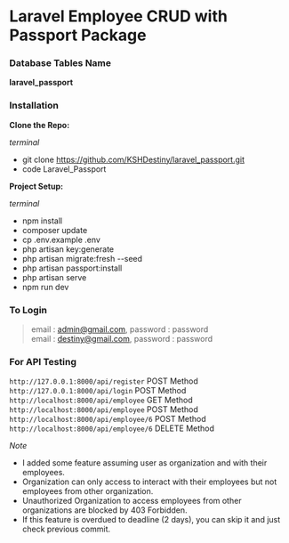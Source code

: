 # Laravel Employee CRUD with Passport Package

### Database Tables Name
**laravel_passport**

### Installation
**Clone the Repo:**

*terminal*
 - git clone https://github.com/KSHDestiny/laravel_passport.git
 - code Laravel_Passport

**Project Setup:**

*terminal*
 - npm install
 - composer update
 - cp .env.example .env
 - php artisan key:generate
 - php artisan migrate:fresh --seed
 - php artisan passport:install
 - php artisan serve
 - npm run dev

### To Login
> email : admin@gmail.com, password : password  
> email : destiny@gmail.com, password : password

### For API Testing
`http://127.0.0.1:8000/api/register` POST Method  
`http://127.0.0.1:8000/api/login` POST Method  
`http://localhost:8000/api/employee` GET Method  
`http://localhost:8000/api/employee` POST Method  
`http://localhost:8000/api/employee/6` POST Method  
`http://localhost:8000/api/employee/6` DELETE Method

*Note*
 - I added some feature assuming user as organization and with their employees. 
 - Organization can only access to interact with their employees but not employees from other organization. 
 - Unauthorized Organization to access employees from other organizations are blocked by 403 Forbidden. 
 - If this feature is overdued to deadline (2 days), you can skip it and just check previous commit.
